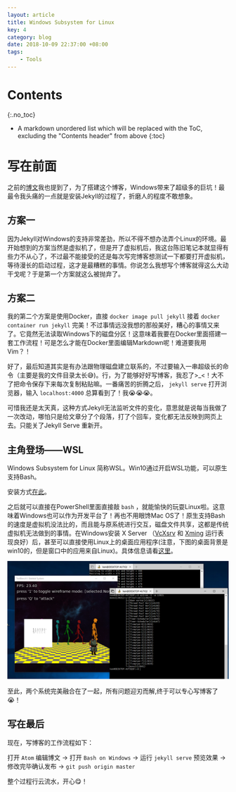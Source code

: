 ```yaml
---
layout: article
title: Windows Subsystem for Linux
key: 4
category: blog
date: 2018-10-09 22:37:00 +08:00
tags:
    - Tools
---
```


# Contents
{:.no_toc}

* A markdown unordered list which will be replaced with the ToC, excluding the "Contents header" from above
{:toc}

# 写在前面
之前的[博文](https://lloyar.github.io/2018/09/28/first-post/)我也提到了，为了搭建这个博客，Windows带来了超级多的巨坑！最最令我头痛的一点就是安装Jekyll的过程了，折磨人的程度不敢想象。

## 方案一
因为Jekyll对Windows的支持非常差劲，所以不得不想办法弄个Linux的环境。最开始想到的方案当然是虚拟机了，但是开了虚拟机后，我这台陈旧笔记本就显得有些力不从心了，不过最不能接受的还是每次写完博客想测试一下都要打开虚拟机，等待漫长的启动过程，这才是最糟糕的事情。你说怎么我想写个博客就得这么大动干戈呢？于是第一个方案就这么被抛弃了。

## 方案二
我的第二个方案是使用Docker，直接 `docker image pull jekyll` 接着 `docker container run jekyll` 完美！不过事情远没我想的那般美好，糟心的事情又来了。它竟然无法读取Windows下的磁盘分区！这意味着我要在Docker里面搭建一套工作流程！可是怎么才能在Docker里面编辑Markdown呢！难道要我用Vim？！

好了，最后知道其实是有办法跟物理磁盘建立联系的，不过要输入一串超级长的命令（主要是我的文件目录太长😅)。行，为了能够好好写博客，我忍了>\_<！大不了把命令保存下来每次复制粘贴嘛。一番痛苦的折腾之后， `jekyll serve` 打开浏览器，输入 `localhost:4000` 总算看到了！我😭😭😭。

可惜我还是太天真，这种方式Jekyll无法监听文件的变化，意思就是说每当我做了一次改动，哪怕只是给文章分了个段落，打了个回车，变化都无法反映到网页上去。只能关了Jekyll Serve 重新开。

## 主角登场——WSL
Windows Subsystem for Linux 简称WSL。Win10通过开启WSL功能，可以原生支持Bash。

安装方式[在此](https://docs.microsoft.com/en-us/windows/wsl/install-win10)。

之后就可以直接在PowerShell里面直接敲 `bash` ，就能愉快的玩耍Linux啦。这意味着Windows也可以作为开发平台了！再也不用眼馋Mac OS了！原生支持Bash的速度是虚拟机没法比的，而且能与原系统进行交互，磁盘文件共享，这都是传统虚拟机无法做到的事情。在Windows安装 X Server （[VcXsrv](https://sourceforge.net/projects/vcxsrv/) 和 [Xming](https://sourceforge.net/projects/xming/) 运行表现良好）后，甚至可以直接使用Linux上的桌面应用程序(注意，下图的桌面背景是win10的，但是窗口中的应用来自Linux)。具体信息请看[这里](https://github.com/Microsoft/WSL/issues/637)。

![posts wsl xwindow app](/images/2018/10/post-wsl-xwindow-app.png)

至此，两个系统完美融合在了一起，所有问题迎刃而解,终于可以专心写博客了😭！

## 写在最后
现在，写博客的工作流程如下：

打开 `Atom` 编辑博文 -> 打开 `Bash on Windows` -> 运行 `jekyll serve` 预览效果 -> 修改完毕确认发布 ->  `git push origin master`

整个过程行云流水，开心😋！

